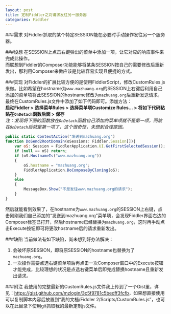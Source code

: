 ```yaml
---
layout: post
title: 定制Fiddler之将请求发往另一服务器
categories: Fiddler
---
```


###需求
对Fiddler抓取的某个特定SESSION能在必要时手动操作发往另一个服务器。

###设想
在SESSION上点击右键弹出的菜单中添加一项，让它对应的响应事件来完成此操作。  
而联想到Fiddler的Composer功能能够将某条SESSION按自己的需要修改后重新发出，那利用Composer来做应该是比较容易实现且便捷的方式。

###实现
对Fiddler的扩展比较方便的是使用FiddlerScript，修改CustomRules.js来做。比如希望在hostname为`www.mazhuang.org`的SESSION上右键后利用自己添加的菜单项将此SESSION的hostname修改为`mazhuang.org`后重新发送请求，最终在CustomRules.js文件中添加了如下代码即可。添加方法：  
**启动Fiddler > 选择菜单Rules > 选择菜单项Customize Rules... > 将如下代码粘贴在`OnDetach`函数后面 > 保存**  
*注：发现将下面的函数放在`OnDetach`函数自己添加的菜单项就不是第一项，而放在`OnDetach`后就是第一项了，这个很奇怪，未想到合理原因。*  

```js
public static ContextAction("发送到mazhuang.org")
function DoSend2RootDomain(oSessions: Fiddler.Session[]){
    var oS: Session = FiddlerApplication.UI.GetFirstSelectedSession();
    if (null == oS) return;
    if (oS.HostnameIs("www.mazhuang.org"))
    {
        oS.hostname = "mazhuang.org";
        FiddlerApplication.DoComposeByCloning(oS);
    }
    else
    {
        MessageBox.Show("不是发往www.mazhuang.org的请求");
    }
}
```

然后就能看到效果了，在hostname为`www.mazhuang.org`的SESSION上右键，点击刚刚我们自己添加的“发送到mazhuang.org”菜单项，会发现Fiddler界面右边的Composer标签已打开，然后hostname已经替换为`mazhuang.org`，这时再手动点击Execute按钮即可将更改hostname后的请求重新发出。

###缺陷
当前做法有如下缺陷，尚未想到好办法解决：  

1. 会破坏原SESSION，即将原SESSION的hostname也替换为了`mazhuang.org`。  
2. 一次操作需要点选右键菜单项后再点击一次Composer窗口中的Execute按钮才能完成，比较理想的状况是点选右键菜单后即完成替换hostname且重新发出请求。

###附注
我使用的完整最新的CustomRules.js文件我上传到了一个Gist里，详见：<https://gist.github.com/mzlogin/3c5f9781c5bedff3fcfb>，如果想直接使用可以复制脚本内容后放置到“我的文档/Fiddler 2/Scripts/CustomRules.js”，也可以在此目录下使用git抓取我的最新定制js文件。
